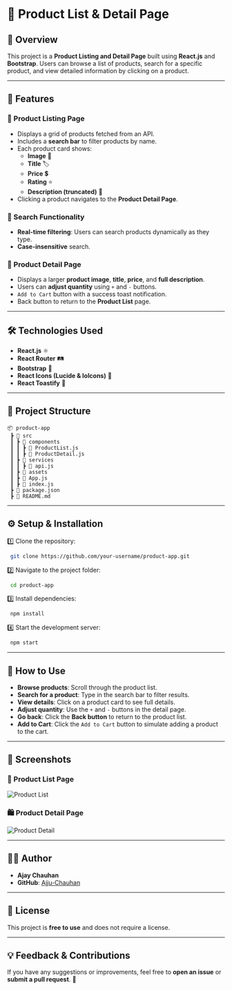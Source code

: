 # 📌 Product List & Detail Page

## 📖 Overview
This project is a **Product Listing and Detail Page** built using **React.js** and **Bootstrap**. Users can browse a list of products, search for a specific product, and view detailed information by clicking on a product.

---

## 🚀 Features
### 🌟 Product Listing Page
- Displays a grid of products fetched from an API.
- Includes a **search bar** to filter products by name.
- Each product card shows:
  - **Image** 📸
  - **Title** 🏷️
  - **Price** 💲
  - **Rating** ⭐
  - **Description (truncated)** 📄
- Clicking a product navigates to the **Product Detail Page**.

### 🔎 Search Functionality
- **Real-time filtering**: Users can search products dynamically as they type.
- **Case-insensitive** search.

### 📃 Product Detail Page
- Displays a larger **product image**, **title**, **price**, and **full description**.
- Users can **adjust quantity** using `+` and `-` buttons.
- `Add to Cart` button with a success toast notification.
- Back button to return to the **Product List** page.

---

## 🛠️ Technologies Used
- **React.js** ⚛️
- **React Router** 🛤️
- **Bootstrap** 🎨
- **React Icons (Lucide & IoIcons)** 🚀
- **React Toastify** 🔔

---

## 📂 Project Structure
```
📦 product-app
 ┣ 📂 src
 ┃ ┣ 📂 components
 ┃ ┃ ┣ 📜 ProductList.js
 ┃ ┃ ┣ 📜 ProductDetail.js
 ┃ ┣ 📂 services
 ┃ ┃ ┣ 📜 api.js
 ┃ ┣ 📂 assets
 ┃ ┣ 📜 App.js
 ┃ ┣ 📜 index.js
 ┣ 📜 package.json
 ┣ 📜 README.md
```

---

## ⚙️ Setup & Installation
1️⃣ Clone the repository:
```bash
 git clone https://github.com/your-username/product-app.git
```

2️⃣ Navigate to the project folder:
```bash
 cd product-app
```

3️⃣ Install dependencies:
```bash
 npm install
```

4️⃣ Start the development server:
```bash
 npm start
```

---

## 🎯 How to Use
- **Browse products**: Scroll through the product list.
- **Search for a product**: Type in the search bar to filter results.
- **View details**: Click on a product card to see full details.
- **Adjust quantity**: Use the `+` and `-` buttons in the detail page.
- **Go back**: Click the **Back button** to return to the product list.
- **Add to Cart**: Click the `Add to Cart` button to simulate adding a product to the cart.

---

## 📸 Screenshots
### 🎨 Product List Page
![Product List](https://via.placeholder.com/800x400?text=Product+List+Page)

### 🛍️ Product Detail Page
![Product Detail](https://via.placeholder.com/800x400?text=Product+Detail+Page)

---

## 👨‍💻 Author
- **Ajay Chauhan**  
- **GitHub**: [Ajju-Chauhan](https://github.com/Ajju-Chauhan)

---

## 📜 License
This project is **free to use** and does not require a license.

---

## 💡 Feedback & Contributions
If you have any suggestions or improvements, feel free to **open an issue** or **submit a pull request**. 🚀

